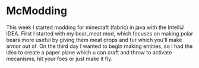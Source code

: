 # McModding
This week I started modding for minecraft (fabric) in java with the IntelliJ IDEA. 
First I started with my bear_meat mod, which focuses on making polar bears more useful by giving them meat drops and fur which you'll make armor out of.
On the third day I wanted to begin making entities, so I had the idea to create a paper plane which u can craft and throw to activate mecanisms, hit your foes or just make it fly.
